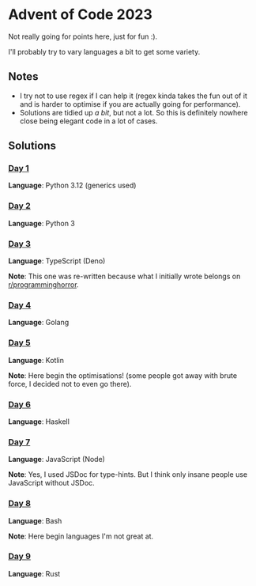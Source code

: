 # Advent of Code 2023

Not really going for points here, just for fun :).

I'll probably try to vary languages a bit to get some variety.

## Notes

- I try not to use regex if I can help it (regex kinda takes the fun out of it and is harder to optimise if you are actually going for performance).
- Solutions are tidied up _a bit_, but not a lot. So this is definitely nowhere close being elegant code in a lot of cases.

## Solutions

### [Day 1](day1/)
**Language**: Python 3.12 (generics used)

### [Day 2](day2/)
**Language**: Python 3

### [Day 3](day3/)
**Language**: TypeScript (Deno)

**Note**: This one was re-written because what I initially wrote belongs on [r/programminghorror](https://www.reddit.com/r/programminghorror/).

### [Day 4](day4/)
**Language**: Golang

### [Day 5](day5/)
**Language**: Kotlin

**Note**: Here begin the optimisations! (some people got away with brute force, I decided not to even go there).

### [Day 6](day6/)
**Language**: Haskell

### [Day 7](day7/)
**Language**: JavaScript (Node)

**Note**: Yes, I used JSDoc for type-hints. But I think only insane people use JavaScript without JSDoc.

### [Day 8](day8/)
**Language**: Bash

**Note**: Here begin languages I'm not great at.

### [Day 9](day9/)
**Language**: Rust